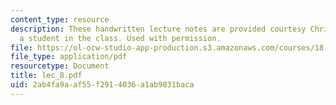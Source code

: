 ```yaml
---
content_type: resource
description: These handwritten lecture notes are provided courtesy Christina Goddard,
  a student in the class. Used with permission.
file: https://ol-ocw-studio-app-production.s3.amazonaws.com/courses/18-996a-simplicity-theory-spring-2004/2ab4fa9aaf55f2914036a1ab9831baca_lec_8.pdf
file_type: application/pdf
resourcetype: Document
title: lec_8.pdf
uid: 2ab4fa9a-af55-f291-4036-a1ab9831baca
---
```

